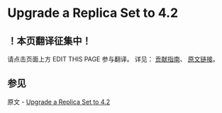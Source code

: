 # Upgrade a Replica Set to 4.2

## ！本页翻译征集中！

请点击页面上方 EDIT THIS PAGE 参与翻译。
详见：
[贡献指南]( https://github.com/JinMuInfo/MongoDB-Manual-zh/blob/master/CONTRIBUTING.md )、
[原文链接](  https://docs.mongodb.com/manual/release-notes/4.2-upgrade-replica-set/  )。

## 参见

原文 - [Upgrade a Replica Set to 4.2]( https://docs.mongodb.com/manual/release-notes/4.2-upgrade-replica-set/ )

